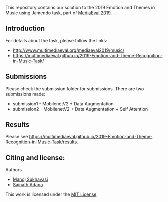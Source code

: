 This repository contains our solution to the 2019 Emotion and Themes in Music using Jamendo task, part of [MediaEval 2019](http://www.multimediaeval.org/mediaeval2019/).

## Introduction
For details about the task, please follow the links:
- http://www.multimediaeval.org/mediaeval2019/music/
- https://multimediaeval.github.io/2019-Emotion-and-Theme-Recognition-in-Music-Task/

## Submissions

Please check the submission folder for submissions. There are two submissions made:
- submission1 - MobilenetV2 + Data Augmentation
- submission2 - MobilenetV2 + Data Augmentation + Self Attention

## Results
Please see https://multimediaeval.github.io/2019-Emotion-and-Theme-Recognition-in-Music-Task/results.


## Citing and license:
Authors
- [Manoj Sukhavasi](https://github.com/manojsukhavasi)
- [Sainath Adapa](https://github.com/sainathadapa)

This work is licensed under the [MIT License](LICENSE).

